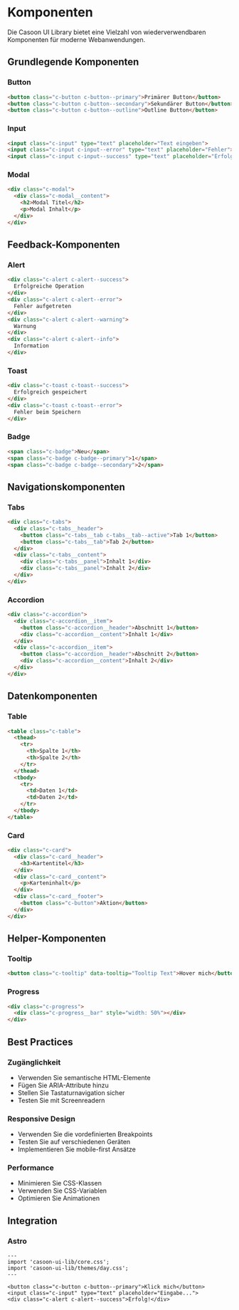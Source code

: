 # Komponenten

Die Casoon UI Library bietet eine Vielzahl von wiederverwendbaren Komponenten für moderne Webanwendungen.

## Grundlegende Komponenten

### Button

```html
<button class="c-button c-button--primary">Primärer Button</button>
<button class="c-button c-button--secondary">Sekundärer Button</button>
<button class="c-button c-button--outline">Outline Button</button>
```

### Input

```html
<input class="c-input" type="text" placeholder="Text eingeben">
<input class="c-input c-input--error" type="text" placeholder="Fehler">
<input class="c-input c-input--success" type="text" placeholder="Erfolg">
```

### Modal

```html
<div class="c-modal">
  <div class="c-modal__content">
    <h2>Modal Titel</h2>
    <p>Modal Inhalt</p>
  </div>
</div>
```

## Feedback-Komponenten

### Alert

```html
<div class="c-alert c-alert--success">
  Erfolgreiche Operation
</div>
<div class="c-alert c-alert--error">
  Fehler aufgetreten
</div>
<div class="c-alert c-alert--warning">
  Warnung
</div>
<div class="c-alert c-alert--info">
  Information
</div>
```

### Toast

```html
<div class="c-toast c-toast--success">
  Erfolgreich gespeichert
</div>
<div class="c-toast c-toast--error">
  Fehler beim Speichern
</div>
```

### Badge

```html
<span class="c-badge">Neu</span>
<span class="c-badge c-badge--primary">1</span>
<span class="c-badge c-badge--secondary">2</span>
```

## Navigationskomponenten

### Tabs

```html
<div class="c-tabs">
  <div class="c-tabs__header">
    <button class="c-tabs__tab c-tabs__tab--active">Tab 1</button>
    <button class="c-tabs__tab">Tab 2</button>
  </div>
  <div class="c-tabs__content">
    <div class="c-tabs__panel">Inhalt 1</div>
    <div class="c-tabs__panel">Inhalt 2</div>
  </div>
</div>
```

### Accordion

```html
<div class="c-accordion">
  <div class="c-accordion__item">
    <button class="c-accordion__header">Abschnitt 1</button>
    <div class="c-accordion__content">Inhalt 1</div>
  </div>
  <div class="c-accordion__item">
    <button class="c-accordion__header">Abschnitt 2</button>
    <div class="c-accordion__content">Inhalt 2</div>
  </div>
</div>
```

## Datenkomponenten

### Table

```html
<table class="c-table">
  <thead>
    <tr>
      <th>Spalte 1</th>
      <th>Spalte 2</th>
    </tr>
  </thead>
  <tbody>
    <tr>
      <td>Daten 1</td>
      <td>Daten 2</td>
    </tr>
  </tbody>
</table>
```

### Card

```html
<div class="c-card">
  <div class="c-card__header">
    <h3>Kartentitel</h3>
  </div>
  <div class="c-card__content">
    <p>Karteninhalt</p>
  </div>
  <div class="c-card__footer">
    <button class="c-button">Aktion</button>
  </div>
</div>
```

## Helper-Komponenten

### Tooltip

```html
<button class="c-tooltip" data-tooltip="Tooltip Text">Hover mich</button>
```

### Progress

```html
<div class="c-progress">
  <div class="c-progress__bar" style="width: 50%"></div>
</div>
```

## Best Practices

### Zugänglichkeit
- Verwenden Sie semantische HTML-Elemente
- Fügen Sie ARIA-Attribute hinzu
- Stellen Sie Tastaturnavigation sicher
- Testen Sie mit Screenreadern

### Responsive Design
- Verwenden Sie die vordefinierten Breakpoints
- Testen Sie auf verschiedenen Geräten
- Implementieren Sie mobile-first Ansätze

### Performance
- Minimieren Sie CSS-Klassen
- Verwenden Sie CSS-Variablen
- Optimieren Sie Animationen

## Integration

### Astro

```astro
---
import 'casoon-ui-lib/core.css';
import 'casoon-ui-lib/themes/day.css';
---

<button class="c-button c-button--primary">Klick mich</button>
<input class="c-input" type="text" placeholder="Eingabe...">
<div class="c-alert c-alert--success">Erfolg!</div>
``` 